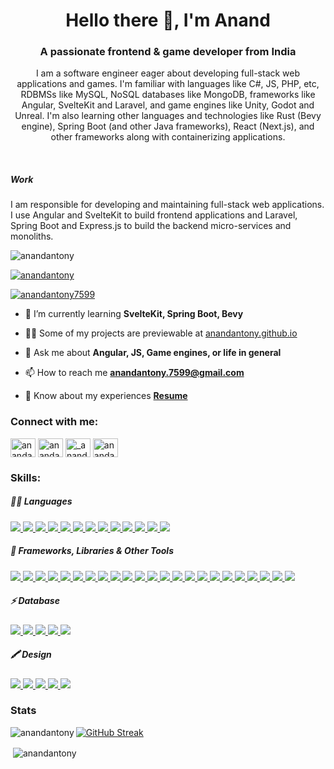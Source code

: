 <h1 align="center">Hello there 👋, I'm Anand</h1>
<h3 align="center">A passionate frontend & game developer from India</h3>

<p align="center">I am a software engineer eager about developing full-stack web applications and games. I'm familiar with languages like C#, JS, PHP, etc, RDBMSs like MySQL, NoSQL databases like MongoDB, frameworks like Angular, SvelteKit and Laravel, and game engines like Unity, Godot and Unreal. I'm also learning other languages and technologies like Rust (Bevy engine), Spring Boot (and other Java frameworks), React (Next.js), and other frameworks along with containerizing applications.</p>
<br>
<h5>Work</h5>
<p>I am responsible for developing and maintaining full-stack web applications. I use Angular and SvelteKit to build frontend applications and Laravel, Spring Boot and Express.js to build the backend micro-services and monoliths.</p>

<p align="left"> <img src="https://komarev.com/ghpvc/?username=anandantony&label=Profile%20views&color=1a86bc&style=flat" alt="anandantony" /> </p>

<p align="left"> <a href="https://github.com/ryo-ma/github-profile-trophy"><img src="https://github-profile-trophy.vercel.app/?username=anandantony&theme=dracula&margin-w=15&margin-h=15" alt="anandantony" /></a> </p>

<p align="left"> <a href="https://twitter.com/anandantony7599" target="blank"><img src="https://img.shields.io/twitter/follow/anandantony7599?logo=twitter&style=for-the-badge" alt="anandantony7599" /></a> </p>

- 🌱 I’m currently learning **SvelteKit, Spring Boot, Bevy**

- 👨‍💻 Some of my projects are previewable at [anandantony.github.io](anandantony.github.io)

- 💬 Ask me about **Angular, JS, Game engines, or life in general**

- 📫 How to reach me **[anandantony.7599@gmail.com](mailto:anandantony.7599@gmail.com)**

- 📄 Know about my experiences **[Resume](https://docs.google.com/document/d/e/2PACX-1vTNkMWAE00oZD6QDNlnYKcM58sMAMacNHDME6Ozc6lL1BmaPf2xcLmaKRd_M5w4VDajou-hyXWd5kEb/pub)**

<h3 align="left">Connect with me:</h3>
<p align="left">
<a href="https://twitter.com/anandantony7599" target="blank"><img align="center" src="https://raw.githubusercontent.com/rahuldkjain/github-profile-readme-generator/master/src/images/icons/Social/twitter.svg" alt="anandantony7599" height="30" width="40" /></a>
<a href="https://linkedin.com/in/anandantony99" target="blank"><img align="center" src="https://raw.githubusercontent.com/rahuldkjain/github-profile-readme-generator/master/src/images/icons/Social/linked-in-alt.svg" alt="anandantony99" height="30" width="40" /></a>
<a href="https://instagram.com/_anand_antony_" target="blank"><img align="center" src="https://raw.githubusercontent.com/rahuldkjain/github-profile-readme-generator/master/src/images/icons/Social/instagram.svg" alt="_anand_antony_" height="30" width="40" /></a>
<a href="https://www.hackerrank.com/anandantony_7599" target="blank"><img align="center" src="https://raw.githubusercontent.com/rahuldkjain/github-profile-readme-generator/master/src/images/icons/Social/hackerrank.svg" alt="anandantony_7599" height="30" width="40" /></a>
</p>

<h3 align="left">Skills:</h3>
<h5>👩‍💻 Languages</h5>
<p>
  <a href="https://www.cprogramming.com/" target="_blank" rel="noreferrer">
    <img src="https://img.shields.io/badge/C-00599C?style=for-the-badge&logo=c&logoColor=white" />
  </a>
  <a href="https://learn.microsoft.com/en-us/dotnet/csharp/" target="_blank" rel="noreferrer">
    <img src="https://img.shields.io/badge/C%23-239120?style=for-the-badge&logo=csharp&logoColor=white" />
  </a>
  <a href="https://cplusplus.com/doc/tutorial/" target="_blank" rel="noreferrer">
    <img src="https://img.shields.io/badge/C%2B%2B-00599C?style=for-the-badge&logo=c%2B%2B&logoColor=white" />
  </a>
  <a href="https://developer.mozilla.org/en-US/docs/Web/CSS" target="_blank" rel="noreferrer">
    <img src="https://img.shields.io/badge/CSS3-1572B6?style=for-the-badge&logo=css3&logoColor=white" />
  </a>
  <a href="https://dart.dev/" target="_blank" rel="noreferrer">
    <img src="https://img.shields.io/badge/Dart-0175C2?style=for-the-badge&logo=dart&logoColor=white" />
  </a>
  <a href="https://go.dev/" target="_blank" rel="noreferrer">
    <img src="https://img.shields.io/badge/Go-00ADD8?style=for-the-badge&logo=go&logoColor=white" />
  </a>
  <a href="https://developer.mozilla.org/en-US/docs/Web/HTML" target="_blank" rel="noreferrer">
    <img src="https://img.shields.io/badge/HTML5-E34F26?style=for-the-badge&logo=html5&logoColor=white" />
  </a>
  <a href="https://www.java.com/en/" target="_blank" rel="noreferrer">
    <img src="https://img.shields.io/badge/Java-ED8B00?style=for-the-badge&logo=openjdk&logoColor=white" />
  </a>
  <a href="https://developer.mozilla.org/en-US/docs/Web/JavaScript" target="_blank" rel="noreferrer">
    <img src="https://img.shields.io/badge/JavaScript-323330?style=for-the-badge&logo=javascript&logoColor=F7DF1E" />
  </a>
  <a href="https://www.json.org/json-en.html" target="_blank" rel="noreferrer">
    <img src="https://img.shields.io/badge/json-5E5C5C?style=for-the-badge&logo=json&logoColor=white" />
  </a>
  <a href="https://www.php.net/" target="_blank" rel="noreferrer">
    <img src="https://img.shields.io/badge/PHP-777BB4?style=for-the-badge&logo=php&logoColor=white" />
  </a>
  <a href="https://www.rust-lang.org/" target="_blank" rel="noreferrer">
    <img src="https://img.shields.io/badge/Rust-black?style=for-the-badge&logo=rust&logoColor=#E57324" />
  </a>
  <a href="https://www.typescriptlang.org/" target="_blank" rel="noreferrer">
    <img src="https://img.shields.io/badge/TypeScript-007ACC?style=for-the-badge&logo=typescript&logoColor=white" />
  </a>
</p>

<h5>🚀 Frameworks, Libraries & Other Tools</h5>
<p>
  <a href="https://angular.dev/" target="_blank" rel="noreferrer">
    <img src="https://img.shields.io/badge/Angular-DD0031?style=for-the-badge&logo=angular&logoColor=white" />
  </a>
  <a href="https://angularjs.org/" target="_blank" rel="noreferrer">
    <img src="https://img.shields.io/badge/AngularJS-E23237?style=for-the-badge&logo=angularjs&logoColor=white" />
  </a>
  <a href="https://getbootstrap.com/" target="_blank" rel="noreferrer">
    <img src="https://img.shields.io/badge/Bootstrap-563D7C?style=for-the-badge&logo=bootstrap&logoColor=white" />
  </a>
  <a href="https://www.chartjs.org/" target="_blank" rel="noreferrer">
    <img src="https://img.shields.io/badge/Chart%20js-FF6384?style=for-the-badge&logo=chartdotjs&logoColor=white" />
  </a>
  <a href="https://www.docker.com/" target="_blank" rel="noreferrer">
    <img src="https://img.shields.io/badge/Docker-2CA5E0?style=for-the-badge&logo=docker&logoColor=white" />
  </a>
  <a href="https://www.electronjs.org/" target="_blank" rel="noreferrer">
    <img src="https://img.shields.io/badge/Electron-2B2E3A?style=for-the-badge&logo=electron&logoColor=9FEAF9" />
  </a>
  <a href="https://expressjs.com/" target="_blank" rel="noreferrer">
    <img src="https://img.shields.io/badge/Express%20js-000000?style=for-the-badge&logo=express&logoColor=white" />
  </a>
  <a href="https://flutter.dev/" target="_blank" rel="noreferrer">
    <img src="https://img.shields.io/badge/Flutter-02569B?style=for-the-badge&logo=flutter&logoColor=white" />
  </a>
  <a href="https://pages.github.com/" target="_blank" rel="noreferrer">
    <img src="https://img.shields.io/badge/GitHub%20Pages-222222?style=for-the-badge&logo=GitHub%20Pages&logoColor=white" />
  </a>
  <a href="https://godotengine.org/" target="_blank" rel="noreferrer">
    <img src="https://img.shields.io/badge/Godot-478CBF?style=for-the-badge&logo=GodotEngine&logoColor=white" />
  </a>
  <a href="https://ionicframework.com/" target="_blank" rel="noreferrer">
    <img src="https://img.shields.io/badge/Ionic-3880FF?style=for-the-badge&logo=ionic&logoColor=white" />
  </a>
  <a href="https://laravel.com/" target="_blank" rel="noreferrer">
    <img src="https://img.shields.io/badge/Laravel-FF2D20?style=for-the-badge&logo=laravel&logoColor=white" />
  </a>
  <a href="https://nextjs.org/" target="_blank" rel="noreferrer">
    <img src="https://img.shields.io/badge/next%20js-000000?style=for-the-badge&logo=nextdotjs&logoColor=white" />
  </a>
  <a href="https://nginx.org/en/" target="_blank" rel="noreferrer">
    <img src="https://img.shields.io/badge/Nginx-009639?style=for-the-badge&logo=nginx&logoColor=white" />
  </a>
  <a href="https://nodejs.org/en" target="_blank" rel="noreferrer">
    <img src="https://img.shields.io/badge/Node%20js-339933?style=for-the-badge&logo=nodedotjs&logoColor=white" />
  </a>
  <a href="https://www.postman.com/" target="_blank" rel="noreferrer">
    <img src="https://img.shields.io/badge/Postman-FF6C37?style=for-the-badge&logo=Postman&logoColor=white" />
  </a>
  <a href="https://sass-lang.com/" target="_blank" rel="noreferrer">
    <img src="https://img.shields.io/badge/Sass-CC6699?style=for-the-badge&logo=sass&logoColor=white" />
  </a>
  <a href="https://spring.io/projects/spring-boot" target="_blank" rel="noreferrer">
    <img src="https://img.shields.io/badge/Spring_Boot-F2F4F9?style=for-the-badge&logo=spring-boot" />
  </a>
  <a href="https://kit.svelte.dev/" target="_blank" rel="noreferrer">
    <img src="https://img.shields.io/badge/SvelteKit-FF3E00?style=for-the-badge&logo=Svelte&logoColor=white" />
  </a>
  <a href="https://tailwindcss.com/" target="_blank" rel="noreferrer">
    <img src="https://img.shields.io/badge/Tailwind_CSS-38B2AC?style=for-the-badge&logo=tailwind-css&logoColor=white" />
  </a>
  <a href="https://threejs.org/" target="_blank" rel="noreferrer">
    <img src="https://img.shields.io/badge/ThreeJs-black?style=for-the-badge&logo=three.js&logoColor=white" />
  </a>
  <a href="https://unity.com/" target="_blank" rel="noreferrer">
    <img src="https://img.shields.io/badge/Unity-100000?style=for-the-badge&logo=unity&logoColor=white" />
  </a>
  <a href="https://www.unrealengine.com/" target="_blank" rel="noreferrer">
    <img src="https://img.shields.io/badge/-Unreal%20Engine-313131?style=for-the-badge&logo=unreal-engine&logoColor=white" />
  </a>
</p>

<h5>⚡ Database</h5>
<p>
  <a href="https://www.elastic.co/elasticsearch" target="_blank" rel="noreferrer">
    <img src="https://img.shields.io/badge/Elastic_Search-005571?style=for-the-badge&logo=elasticsearch&logoColor=white" />
  </a>
  <a href="https://www.mongodb.com/" target="_blank" rel="noreferrer">
    <img src="https://img.shields.io/badge/MongoDB-4EA94B?style=for-the-badge&logo=mongodb&logoColor=white" />
  </a>
  <a href="https://www.mysql.com/" target="_blank" rel="noreferrer">
    <img src="https://img.shields.io/badge/MySQL-005C84?style=for-the-badge&logo=mysql&logoColor=white" />
  </a>
  <a href="https://redis.io/" target="_blank" rel="noreferrer">
    <img src="https://img.shields.io/badge/redis-%23DD0031.svg?&style=for-the-badge&logo=redis&logoColor=white" />
  </a>
  <a href="https://supabase.com/" target="_blank" rel="noreferrer">
    <img src="https://img.shields.io/badge/Supabase-181818?style=for-the-badge&logo=supabase&logoColor=white" />
  </a>
</p>

<h5>🖍 Design</h5>
<p>
  <a href="https://adobe.com/xd" target="_blank" rel="noreferrer">
    <img src="https://img.shields.io/badge/Adobe%20XD-470137?style=for-the-badge&logo=Adobe%20XD&logoColor=#FF61F6" />
  </a>
  <a href="https://www.blender.org/" target="_blank" rel="noreferrer">
    <img src="https://img.shields.io/badge/blender-%23F5792A.svg?style=for-the-badge&logo=blender&logoColor=white" />
  </a>
  <a href="https://www.figma.com/" target="_blank" rel="noreferrer">
    <img src="https://img.shields.io/badge/Figma-F24E1E?style=for-the-badge&logo=figma&logoColor=white" />    
  </a>
  <a href="https://www.gimp.org/" target="_blank" rel="noreferrer">
    <img src="https://img.shields.io/badge/gimp-5C5543?style=for-the-badge&logo=gimp&logoColor=white" />
  </a>
  <a href="https://inkscape.org/" target="_blank" rel="noreferrer">
    <img src="https://img.shields.io/badge/Inkscape-000000?style=for-the-badge&logo=Inkscape&logoColor=white" />
  </a>
</p>
  
<h3>Stats</h3>

<p><img align="left" src="https://github-readme-stats.vercel.app/api/top-langs?username=anandantony&show_icons=true&theme=tokyonight&locale=en&layout=compact" alt="anandantony" /></p>

[![GitHub Streak](https://streak-stats.demolab.com?user=anandantony&theme=tokyonight)](https://git.io/streak-stats)

<p>&nbsp;<img align="center" src="https://github-readme-stats.vercel.app/api?username=anandantony&show_icons=true&theme=tokyonight&locale=en" alt="anandantony" /></p>
